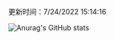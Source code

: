 
  更新时间：7/24/2022 15:14:16
	
  ![Anurag's GitHub stats](https://github-readme-stats.vercel.app/api?username=chendj89&theme=gruvbox&show_icons=true)